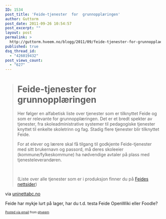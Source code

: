 ```yaml
---
ID: 1534
post_title: 'Feide-tjenester  for  grunnopplæringen'
author: Guttorm
post_date: 2011-09-26 10:54:57
post_excerpt: ""
layout: post
permalink: >
  http://guttorm.hveem.no/blogg/2011/09/feide-tjenester-for-grunnopplaeringen/
published: true
dsq_thread_id:
  - "426019432"
post_views_count:
  - "627"
---
```

<div class='posterous_autopost'><div class="posterous_bookmarklet_entry"> <blockquote class="posterous_long_quote"><h1>Feide-tjenester for grunnopplæringen</h1>      <p class="ingress">  Her følger en alfabetisk liste over tjenester som er tilknyttet Feide og som er relevante for grunnopplæringen. Det er et bredt spekter av tjenester, fra skoleadministrative systemer til pedagogiske tjenester knyttet til enkelte skoletrinn og fag. Stadig flere tjenester blir tilknyttet Feide.   </p><p>  For at elever og lærere skal få tilgang til godkjente Feide-tjenester med sitt brukernavn og passord, må deres skoleeier (kommune/fylkeskommune) ha nødvendige avtaler på plass med tjenesteleverandøren.  </p><p>    <br />  </p>      <div class="tekst">    <p>(Liste over alle tjenester som er i produksjon finner du på <a href="http://www.feide.no/tilgjengelige-tjenester">Feides nettsider</a>)</p></div></blockquote>    <div class="posterous_quote_citation">via <a href="http://www.uninettabc.no/tjenester/">uninettabc.no</a></div> <p>Feide har mykje lurt på lager, har du t.d. testa Feide OpenWiki eller Foodle?</p></div>      <p style="font-size: 10px;">  <a href="http://posterous.com">Posted via email</a>   from <a href="http://ghveem.posterous.com/feide-tjenester-for-grunnopplaeringen">ghveem</a>  </p>  </div>